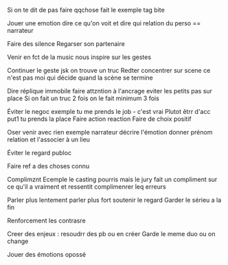 Si on te dit de pas faire qqchose fait le exemple tag bite

Jouer une emotion dire ce qu'on voit et dire qui relation du perso == narrateur

Faire des silence
Regarser son partenaire

Venir en fct de la music nous inspire sur les gestes

Continuer le geste jsk on trouve un truc
Redter concentrer sur scene ce n'est pas moi qui décide quand la scène se termine

Dire réplique immobile faire attzntion à l'ancrage eviter les petits pas sur place
Si on fait un truc 2 fois on le fait minimum 3 fois

Éviter le negoc exemple tu me prends le job - c'est vrai
Plutot êtrr d'acc put1 tu prends la place
Faire action reaction
Faire de choix positif

Oser venir avec rien exemple narrateur décrire l'émotion donner prénom relation et l'associer à un lieu

Éviter le regard publoc

Faire ref a des choses connu

Complimznt
Ecemple le casting pourris mais le jury fait un compliment sur ce qu'il a vraiment et ressentit complimenrer leq erreurs

Parler plus lentement parler plus fort
soutenir le regard
Garder le sérieu a la fin

Renforcement les contrasre

Creer des enjeux : resoudrr des pb ou en créer
Garde le meme duo ou on change


Jouer des émotions opossé